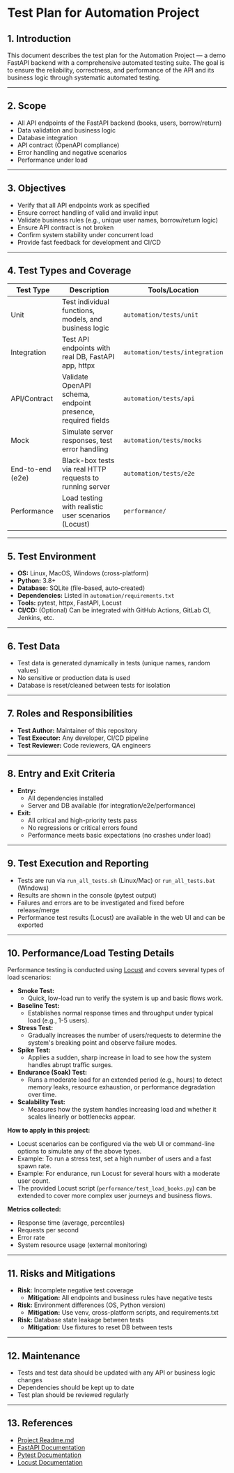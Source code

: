 # Test Plan for Automation Project

## 1. Introduction
This document describes the test plan for the Automation Project — a demo FastAPI backend with a comprehensive automated testing suite. The goal is to ensure the reliability, correctness, and performance of the API and its business logic through systematic automated testing.

---

## 2. Scope
- All API endpoints of the FastAPI backend (books, users, borrow/return)
- Data validation and business logic
- Database integration
- API contract (OpenAPI compliance)
- Error handling and negative scenarios
- Performance under load

---

## 3. Objectives
- Verify that all API endpoints work as specified
- Ensure correct handling of valid and invalid input
- Validate business rules (e.g., unique user names, borrow/return logic)
- Ensure API contract is not broken
- Confirm system stability under concurrent load
- Provide fast feedback for development and CI/CD

---

## 4. Test Types and Coverage

| Test Type         | Description                                                      | Tools/Location                        |
|-------------------|------------------------------------------------------------------|---------------------------------------|
| Unit              | Test individual functions, models, and business logic            | `automation/tests/unit`               |
| Integration       | Test API endpoints with real DB, FastAPI app, httpx              | `automation/tests/integration`        |
| API/Contract      | Validate OpenAPI schema, endpoint presence, required fields      | `automation/tests/api`                |
| Mock              | Simulate server responses, test error handling                   | `automation/tests/mocks`              |
| End-to-end (e2e)  | Black-box tests via real HTTP requests to running server         | `automation/tests/e2e`                |
| Performance       | Load testing with realistic user scenarios (Locust)              | `performance/`                        |

---

## 5. Test Environment
- **OS:** Linux, MacOS, Windows (cross-platform)
- **Python:** 3.8+
- **Database:** SQLite (file-based, auto-created)
- **Dependencies:** Listed in `automation/requirements.txt`
- **Tools:** pytest, httpx, FastAPI, Locust
- **CI/CD:** (Optional) Can be integrated with GitHub Actions, GitLab CI, Jenkins, etc.

---

## 6. Test Data
- Test data is generated dynamically in tests (unique names, random values)
- No sensitive or production data is used
- Database is reset/cleaned between tests for isolation

---

## 7. Roles and Responsibilities
- **Test Author:** Maintainer of this repository
- **Test Executor:** Any developer, CI/CD pipeline
- **Test Reviewer:** Code reviewers, QA engineers

---

## 8. Entry and Exit Criteria
- **Entry:**
  - All dependencies installed
  - Server and DB available (for integration/e2e/performance)
- **Exit:**
  - All critical and high-priority tests pass
  - No regressions or critical errors found
  - Performance meets basic expectations (no crashes under load)

---

## 9. Test Execution and Reporting
- Tests are run via `run_all_tests.sh` (Linux/Mac) or `run_all_tests.bat` (Windows)
- Results are shown in the console (pytest output)
- Failures and errors are to be investigated and fixed before release/merge
- Performance test results (Locust) are available in the web UI and can be exported

---

## 10. Performance/Load Testing Details

Performance testing is conducted using [Locust](https://locust.io/) and covers several types of load scenarios:

- **Smoke Test:**
  - Quick, low-load run to verify the system is up and basic flows work.
- **Baseline Test:**
  - Establishes normal response times and throughput under typical load (e.g., 1-5 users).
- **Stress Test:**
  - Gradually increases the number of users/requests to determine the system's breaking point and observe failure modes.
- **Spike Test:**
  - Applies a sudden, sharp increase in load to see how the system handles abrupt traffic surges.
- **Endurance (Soak) Test:**
  - Runs a moderate load for an extended period (e.g., hours) to detect memory leaks, resource exhaustion, or performance degradation over time.
- **Scalability Test:**
  - Measures how the system handles increasing load and whether it scales linearly or bottlenecks appear.

**How to apply in this project:**
- Locust scenarios can be configured via the web UI or command-line options to simulate any of the above types.
- Example: To run a stress test, set a high number of users and a fast spawn rate.
- Example: For endurance, run Locust for several hours with a moderate user count.
- The provided Locust script (`performance/test_load_books.py`) can be extended to cover more complex user journeys and business flows.

**Metrics collected:**
- Response time (average, percentiles)
- Requests per second
- Error rate
- System resource usage (external monitoring)

---

## 11. Risks and Mitigations
- **Risk:** Incomplete negative test coverage
  - **Mitigation:** All endpoints and business rules have negative tests
- **Risk:** Environment differences (OS, Python version)
  - **Mitigation:** Use venv, cross-platform scripts, and requirements.txt
- **Risk:** Database state leakage between tests
  - **Mitigation:** Use fixtures to reset DB between tests

---

## 12. Maintenance
- Tests and test data should be updated with any API or business logic changes
- Dependencies should be kept up to date
- Test plan should be reviewed regularly

---

## 13. References
- [Project Readme.md](../Readme.md)
- [FastAPI Documentation](https://fastapi.tiangolo.com/)
- [Pytest Documentation](https://docs.pytest.org/)
- [Locust Documentation](https://docs.locust.io/) 